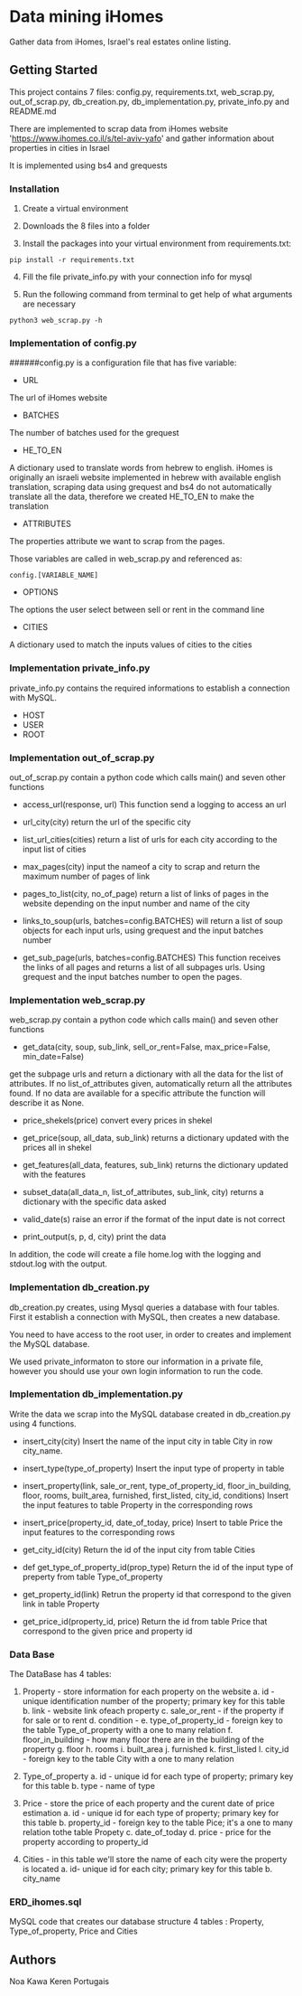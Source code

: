 # Data mining iHomes

Gather data from iHomes, Israel's real estates online listing.

## Getting Started

This project contains 7 files: config.py, requirements.txt, web_scrap.py, out_of_scrap.py, db_creation.py, 
db_implementation.py, private_info.py and README.md

There are implemented to scrap data from iHomes website 'https://www.ihomes.co.il/s/tel-aviv-yafo' 
and gather information about properties in cities in Israel

It is implemented using bs4 and grequests 

### Installation

1. Create a virtual environment

2. Downloads the 8 files into a folder

3. Install the packages into your virtual environment from requirements.txt:

```
pip install -r requirements.txt
```

4. Fill the file private_info.py with your connection info for mysql

5. Run the following command from terminal to get help of what arguments are necessary
```
python3 web_scrap.py -h
```

### Implementation of config.py

######config.py is a configuration file that has five variable:


* URL 

The url of iHomes website

* BATCHES

The number of batches used for the grequest 

* HE_TO_EN

A dictionary used to translate words from hebrew to
english. iHomes is originally an israeli website implemented in hebrew with available english translation, scraping data
using grequest and bs4 do not automatically translate all the data, therefore we created HE_TO_EN to make the translation

* ATTRIBUTES 

The properties attribute we want to scrap from the pages. 

Those variables are called in web_scrap.py and referenced as:

```
config.[VARIABLE_NAME]
```

* OPTIONS

The options the user select between sell or rent in the command line

* CITIES

A dictionary used to match the inputs values of cities to the cities

### Implementation private_info.py

private_info.py contains the required informations to establish a connection with MySQL.

* HOST
* USER
* ROOT

### Implementation out_of_scrap.py

out_of_scrap.py contain a python code which calls main() and seven other functions

* access_url(response, url)
This function send a logging to access an url

* url_city(city)
return the url of the specific city

* list_url_cities(cities)
return a list of urls for each city according to the input list of cities

* max_pages(city)
input the nameof a city to scrap and return the maximum number of pages of link

* pages_to_list(city, no_of_page)
return a list of links of pages in the website depending on the input number and name of the city

* links_to_soup(urls, batches=config.BATCHES)
will return a list of soup
objects for each input urls, using grequest and the input batches number

* get_sub_page(urls, batches=config.BATCHES)
This function receives the links of all pages and returns a list of all subpages urls.
Using grequest and the input batches number to open the pages.

### Implementation web_scrap.py

web_scrap.py contain a python code which calls main() and seven other functions

* get_data(city, soup, sub_link, sell_or_rent=False, max_price=False, min_date=False)

get the subpage urls and return a dictionary with all the data for the list of attributes. 
If no list_of_attributes given, automatically return all the attributes found.
If no data are available for a specific attribute the function will describe it as None.

* price_shekels(price)
convert every prices in shekel

* get_price(soup, all_data, sub_link)
returns a dictionary updated with the prices all in shekel

* get_features(all_data, features, sub_link)
returns the dictionary updated with the features

* subset_data(all_data_n, list_of_attributes, sub_link, city)
returns a dictionary with the specific data asked

* valid_date(s)
raise an error if the format of the input date is not correct

* print_output(s, p, d, city)
print the data 

In addition, the code will create a file home.log with the logging and stdout.log with the output.

### Implementation db_creation.py

db_creation.py creates, using Mysql queries a database with four tables.
First it establish a connection with MySQL, then creates a new database.

You need to have access to the root user, in order to creates and implement the MySQL database. 

We used private_informaton to store our information in a private file, however you should use your own login information to run the code.

### Implementation db_implementation.py
Write the data we scrap into the MySQL database created in db_creation.py using 4 functions.

* insert_city(city)
Insert the name of the input city in table City in row city_name.

* insert_type(type_of_property)
Insert the input type of property in table

* insert_property(link, sale_or_rent, type_of_property_id, floor_in_building, floor, rooms, built_area,
                    furnished, first_listed, city_id, conditions)
Insert the input features to table Property in the corresponding rows
 
 * insert_price(property_id, date_of_today, price)
 Insert to table Price the input features to the corresponding rows
 
 * get_city_id(city)
 Return the id of the input city from table Cities
 
 * def get_type_of_property_id(prop_type)
 Return the id of the input type of preperty from table Type_of_property
 
 * get_property_id(link)
 Retrun the property id that correspond to the given link in table Property
 
 * get_price_id(property_id, price)
 Return the id from table Price that correspond to the given price and property id

### Data Base 
The DataBase has 4 tables:

1. Property - store information for each property on the website 
  a. id - unique identification number of the property; primary key for this table
  b. link - website link ofeach property
  c. sale_or_rent - if the property if for sale or to rent
  d. condition - 
  e. type_of_property_id - foreign key to the table Type_of_property with a one to many relation
  f. floor_in_building - how many floor there are in the building of the property
  g. floor
  h. rooms
  i. built_area
  j. furnished
  k.  first_listed
  l. city_id - foreign key to the table City with a one to many relation
 
2. Type_of_property 
  a. id - unique id for each type of property; primary key for this table
  b. type - name of type 

3.  Price - store the price of each property and the curent date of price estimation
  a. id - unique id for each type of property; primary key for this table
  b. property_id - foreign key to the table Pice; it's a one to many relation tothe table Propety
  c. date_of_today 
  d. price - price for the property according to property_id

4. Cities - in this table we'll store the name of each city were the property is located 
 a. id- unique id for each city; primary key for this table
 b. city_name 
 
### ERD_ihomes.sql

MySQL code that creates our database structure
4 tables : Property, Type_of_property, Price and Cities

## Authors

Noa Kawa Keren Portugais


